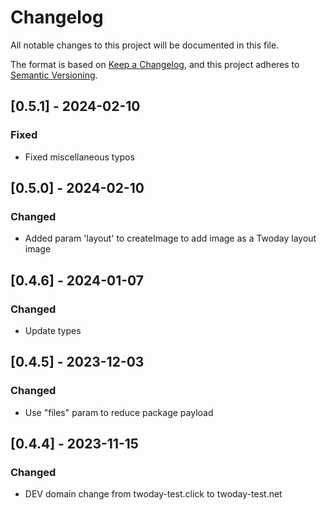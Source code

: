 # Changelog
All notable changes to this project will be documented in this file.

The format is based on [Keep a Changelog](https://keepachangelog.com/en/1.0.0/),
and this project adheres to [Semantic Versioning](https://semver.org/spec/v2.0.0.html).

## [0.5.1] - 2024-02-10
### Fixed
- Fixed miscellaneous typos

## [0.5.0] - 2024-02-10
### Changed
- Added param 'layout' to createImage to add image as a Twoday layout image

## [0.4.6] - 2024-01-07
### Changed
- Update types

## [0.4.5] - 2023-12-03
### Changed
- Use "files" param to reduce package payload

## [0.4.4] - 2023-11-15
### Changed
- DEV domain change from twoday-test.click to twoday-test.net
